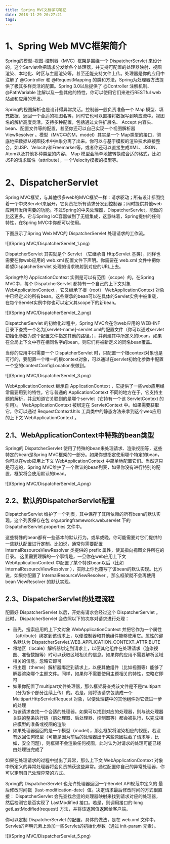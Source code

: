 ```yaml
---
title: Spring MVC文档学习笔记
date: 2018-11-29 20:27:21
tags:
---
```

# 1、Spring Web MVC框架简介

Spring的模型-视图-控制器（MVC）框架是围绕一个 DispatcherServlet 来设计的，这个Servlet会把请求分发给各个处理器，并支持可配置的处理器映射、视图渲染、本地化、时区与主题渲染等，甚至还能支持文件上传。处理器是你的应用中注解了 @Controller 和 @RequestMapping 的类和方法，Spring为处理器方法提供了极其多样灵活的配置。Spring 3.0以后提供了 @Controller 注解机制、@PathVariable 注解以及一些其他的特性，你可以使用它们来进行RESTful web站点和应用的开发。

Spring的视图解析也是设计得异常灵活。控制器一般负责准备一个 Map 模型、填充数据、返回一个合适的视图名等，同时它也可以直接将数据写到响应流中。视图名的解析高度灵活，支持多种配置，包括通过文件扩展名、 Accept 内容头、bean、配置文件等的配置，甚至你还可以自己实现一个视图解析器 ViewResolver 。模型（MVC中的M，model）其实是一个 Map类型的接口，彻底地把数据从视图技术中抽象分离了出来。你可以与基于模板的渲染技术直接整合，如JSP、Velocity和Freemarker等，或者你还可以直接生成XML、JSON、Atom以及其他多种类型的内容。 Map 模型会简单地被转换成合适的格式，比如JSP的请求属性（attribute），一个Velocity模板的模型等。

# 2、DispatcherServlet

Spring MVC框架，与其他很多web的MVC框架一样：请求驱动；所有设计都围绕着一个中央Servlet来展开，它负责把所有请求分发到控制器；同时提供其他web应用开发所需要的功能。不过Spring的中央处理器，DispatcherServlet，能做的比这更多。它与Spring IoC容器做到了无缝集成，这意味着，Spring提供的任何特性，在Spring MVC中你都可以使用。

下图展示了Spring Web MVC的 DispatcherServlet 处理请求的工作流。

![](Spring MVC/DispatcherServlet_1.png)

DispatcherServlet 其实就是个 Servlet （它继承自 HttpServlet 基类），同样也需要在你web应用的 web.xml 配置文件下声明。你需要在 web.xml 文件中把你希望DispatcherServlet 处理的请求映射到对应的URL上去。

Spring中的 ApplicationContext 实例是可以有范围（scope）的。在Spring MVC中，每个 DispatcherServlet 都持有一个自己的上下文对象 WebApplicationContext ，它又继承了根（root） WebApplicationContext 对象中已经定义的所有bean。这些继承的bean可以在具体的Servlet实例中被重载，在每个Servlet实例中你也可以定义其scope下的新bean。

![](Spring MVC/DispatcherServlet_2.png)

DispatcherServlet 的初始化过程中，Spring MVC会在你web应用的 WEB-INF 目录下查找一个名为[servlet-name]-servlet.xml的配置文件（你可以通过servlet初始化参数为这个配置文件指定其他的路径。），并创建其中所定义的bean。如果在全局上下文中存在相同名字的bean，则它们将被新定义的同名bean覆盖。

当你的应用中只需要一个 DispatcherServlet 时，只配置一个根context对象也是可行的，要配置一个唯一的根context对象，可以通过在servlet初始化参数中配置一个空的contextConfigLocation来做到。

![](Spring MVC/DispatcherServlet_3.png)

WebApplicationContext 继承自 ApplicationContext ，它提供了一些web应用经常需要用到的特性。它与普通的 ApplicationContext 不同的地方在于，它支持主题的解析，并且知道它关联到的是哪个servlet（它持有一个该 ServletContext 的引用）。 WebApplicationContext 被绑定在 ServletContext 中。如果需要获取它，你可以通过 RequestContextUtils 工具类中的静态方法来拿到这个web应用的上下文 WebApplicationContext 。

## 2.1、WebApplicationContext中特殊的bean类型

Spring的 DispatcherServlet 使用了特殊的bean来处理请求、渲染视图等，这些特定的bean是Spring MVC框架的一部分。如果你想指定使用哪个特定的bean，你可以在web应用上下文 WebApplicationContext 中简单地配置它们。当然这只是可选的，Spring MVC维护了一个默认的bean列表，如果你没有进行特别的配置，框架将会使用默认的bean。

![](Spring MVC/DispatcherServlet_4.png)

## 2.2、默认的DispatcherServlet配置

DispatcherServlet 维护了一个列表，其中保存了其所依赖的所有bean的默认实现。这个列表保存在包 org.springframework.web.servlet 下的 DispatcherServlet.properties 文件中。

这些特殊的bean都有一些基本的默认行为。或早或晚，你可能需要对它们提供的一些默认配置进行定制。比如说，通常你需要配置 InternalResourceViewResolver 类提供的 prefix 属性，使其指向视图文件所在的目录。 这里需要理解的一个事情是，一旦你在web应用上下文 WebApplicationContext 中配置了某个特殊bean以后（比如 InternalResourceViewResolver ），实际上你也覆写了该bean的默认实现。比方说，如果你配置了 InternalResourceViewResolver ，那么框架就不会再使用bean ViewResolver 的默认实现。

## 2.3、DispatcherServlet的处理流程

配置好 DispatcherServlet 以后，开始有请求会经过这个 DispatcherServlet 。此时， DispatcherServlet 会依照以下的次序对请求进行处理：

- 首先，搜索应用的上下文对象 WebApplicationContext 并把它作为一个属性（attribute）绑定到该请求上，以便控制器和其他组件能够使用它。属性的键名默认为 DispatcherServlet.WEB_APPLICATION_CONTEXT_ATTRIBUTE
- 将地区（locale）解析器绑定到请求上，以便其他组件在处理请求（渲染视图、准备数据等）时可以获取区域相关的信息。如果你的应用不需要解析区域相关的信息，忽略它即可
- 将主题（theme）解析器绑定到请求上，以便其他组件（比如视图等）能够了解要渲染哪个主题文件。同样，如果你不需要使用主题相关的特性，忽略它即可
- 如果你配置了multipart文件处理器，那么框架将查找该文件是不是multipart（分为多个部分连续上传）的。若是，则将该请求包装成一个 MultipartHttpServletRequest 对象，以便处理链中的其他组件对它做进一步的处理
- 为该请求查找一个合适的处理器。如果可以找到对应的处理器，则与该处理器关联的整条执行链（前处理器、后处理器、控制器等）都会被执行，以完成相应模型的准备或视图的渲染
- 如果处理器返回的是一个模型（model），那么框架将渲染相应的视图。若没有返回任何模型（可能是因为前后的处理器出于某些原因拦截了请求等，比如，安全问题），则框架不会渲染任何视图，此时认为对请求的处理可能已经由处理链完成了

如果在处理请求的过程中抛出了异常，那么上下文 WebApplicationContext 对象中所定义的异常处理器将会负责捕获这些异常。通过配置你自己的异常处理器，你可以定制自己处理异常的方式。

Spring的 DispatcherServlet 也允许处理器返回一个Servlet API规范中定义的 最后修改时间戳（last-modification-date）值。决定请求最后修改时间的方式很直接： DispatcherServlet 会先查找合适的处理器映射来找到请求对应的处理器，然后检测它是否实现了 LastModified 接口。若是，则调用接口的 long getLastModified(request) 方法，并将该返回值返回给客户端。

你可以定制 DispatcherServlet 的配置，具体的做法，是在 web.xml 文件中，Servlet的声明元素上添加一些Servlet的初始化参数（通过 init-param 元素）。

![](Spring MVC/DispatcherServlet_5.png)